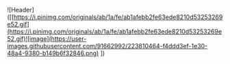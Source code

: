 ![Header]([[https://i.pinimg.com/originals/ab/1a/fe/ab1afebb2fe63ede8210d53253269e52.gif](https://i.pinimg.com/originals/ab/1a/fe/ab1afebb2fe63ede8210d53253269e52.gif)![image](https://user-images.githubusercontent.com/91662992/223810464-f4ddd3ef-1e30-48a4-9380-b149b6f32846.png)
])

